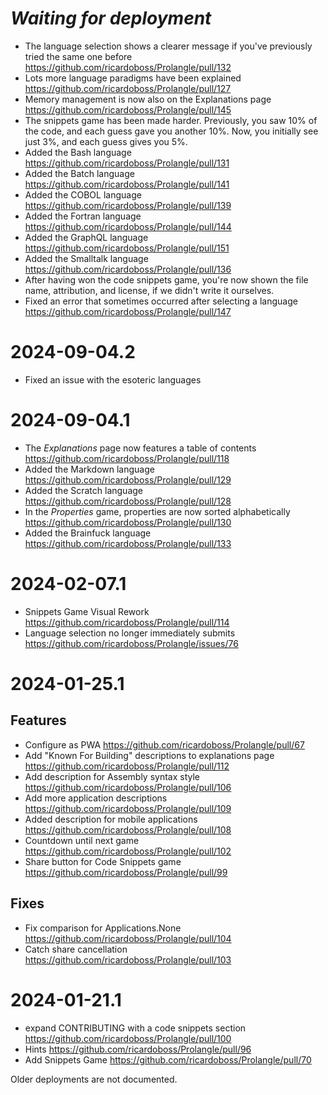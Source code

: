 # _Waiting for deployment_

* The language selection shows a clearer message if you've previously tried the same one before https://github.com/ricardoboss/Prolangle/pull/132 
* Lots more language paradigms have been explained https://github.com/ricardoboss/Prolangle/pull/127
* Memory management is now also on the Explanations page https://github.com/ricardoboss/Prolangle/pull/145
* The snippets game has been made harder. Previously, you saw 10% of the code, and each guess gave you another 10%.
Now, you initially see just 3%, and each guess gives you 5%.
* Added the Bash language https://github.com/ricardoboss/Prolangle/pull/131
* Added the Batch language https://github.com/ricardoboss/Prolangle/pull/141
* Added the COBOL language https://github.com/ricardoboss/Prolangle/pull/139
* Added the Fortran language https://github.com/ricardoboss/Prolangle/pull/144
* Added the GraphQL language https://github.com/ricardoboss/Prolangle/pull/151
* Added the Smalltalk language https://github.com/ricardoboss/Prolangle/pull/136
* After having won the code snippets game, you're now shown the file name, attribution, and license, if we didn't 
write it ourselves.
* Fixed an error that sometimes occurred after selecting a language https://github.com/ricardoboss/Prolangle/pull/147

# 2024-09-04.2

* Fixed an issue with the esoteric languages

# 2024-09-04.1

* The *Explanations* page now features a table of contents https://github.com/ricardoboss/Prolangle/pull/118
* Added the Markdown language https://github.com/ricardoboss/Prolangle/pull/129
* Added the Scratch language https://github.com/ricardoboss/Prolangle/pull/128
* In the *Properties* game, properties are now sorted alphabetically https://github.com/ricardoboss/Prolangle/pull/130 
* Added the Brainfuck language https://github.com/ricardoboss/Prolangle/pull/133

# 2024-02-07.1

* Snippets Game Visual Rework https://github.com/ricardoboss/Prolangle/pull/114
* Language selection no longer immediately submits https://github.com/ricardoboss/Prolangle/issues/76

# 2024-01-25.1

## Features

* Configure as PWA https://github.com/ricardoboss/Prolangle/pull/67
* Add "Known For Building" descriptions to explanations page https://github.com/ricardoboss/Prolangle/pull/112
* Add description for Assembly syntax style https://github.com/ricardoboss/Prolangle/pull/106
* Add more application descriptions https://github.com/ricardoboss/Prolangle/pull/109
* Added description for mobile applications https://github.com/ricardoboss/Prolangle/pull/108
* Countdown until next game https://github.com/ricardoboss/Prolangle/pull/102
* Share button for Code Snippets game https://github.com/ricardoboss/Prolangle/pull/99

## Fixes

* Fix comparison for Applications.None https://github.com/ricardoboss/Prolangle/pull/104
* Catch share cancellation https://github.com/ricardoboss/Prolangle/pull/103

# 2024-01-21.1

* expand CONTRIBUTING with a code snippets section https://github.com/ricardoboss/Prolangle/pull/100
* Hints https://github.com/ricardoboss/Prolangle/pull/96
* Add Snippets Game https://github.com/ricardoboss/Prolangle/pull/70

Older deployments are not documented.
